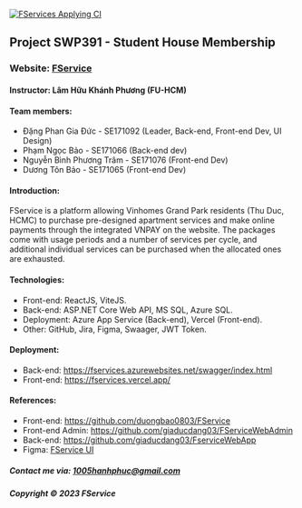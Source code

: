 [![FServices Applying CI](https://github.com/giaducdang03/FserviceWebApp/actions/workflows/CI-CD.yml/badge.svg?branch=main)](https://github.com/giaducdang03/FserviceWebApp/actions/workflows/CI-CD.yml)

## Project SWP391 - Student House Membership

### Website: [FService](https://fservices.vercel.app)

#### Instructor: Lâm Hữu Khánh Phương (FU-HCM)

#### Team members:

- Đặng Phan Gia Đức - SE171092 (Leader, Back-end, Front-end Dev, UI Design)
- Phạm Ngọc Bảo - SE171066 (Back-end dev)
- Nguyễn Bình Phương Trâm - SE171076 (Front-end Dev)
- Dương Tôn Bảo - SE171065 (Front-end Dev)

#### Introduction:

FService is a platform allowing Vinhomes Grand Park residents (Thu Duc, HCMC) to purchase pre-designed apartment services and make online payments through the integrated VNPAY on the website. The packages come with usage periods and a number of services per cycle, and additional individual services can be purchased when the allocated ones are exhausted.

#### Technologies:

- Front-end: ReactJS, ViteJS.
- Back-end: ASP.NET Core Web API, MS SQL, Azure SQL.
- Deployment: Azure App Service (Back-end), Vercel (Front-end).
- Other: GitHub, Jira, Figma, Swaager, JWT Token.

#### Deployment:
- Back-end: https://fservices.azurewebsites.net/swagger/index.html
- Front-end: https://fservices.vercel.app/

#### References:

- Front-end: https://github.com/duongbao0803/FService
- Front-end Admin: https://github.com/giaducdang03/FServiceWebAdmin
- Back-end: https://github.com/giaducdang03/FserviceWebApp
- Figma: [FService UI](https://www.figma.com/file/CleRjdHnXB8jfVlJiRP3lh/UI_StudentMemberShipCart?type=design&node-id=764%3A647&mode=design&t=0bGqF89ZE1R0Esnb-1)

##### Contact me via: 1005hanhphuc@gmail.com

##### Copyright &#169; 2023 FService
